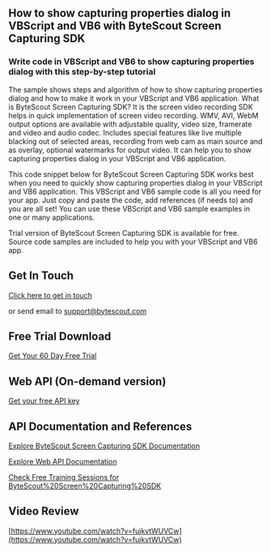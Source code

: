 ## How to show capturing properties dialog in VBScript and VB6 with ByteScout Screen Capturing SDK

### Write code in VBScript and VB6 to show capturing properties dialog with this step-by-step tutorial

The sample shows steps and algorithm of how to show capturing properties dialog and how to make it work in your VBScript and VB6 application. What is ByteScout Screen Capturing SDK? It is the screen video recording SDK helps in quick implementation of screen video recording. WMV, AVI, WebM output options are available with adjustable quality, video size, framerate and video and audio codec. Includes special features like live multiple blacking out of selected areas, recording from web cam as main source and as overlay, optional watermarks for output video. It can help you to show capturing properties dialog in your VBScript and VB6 application.

This code snippet below for ByteScout Screen Capturing SDK works best when you need to quickly show capturing properties dialog in your VBScript and VB6 application. This VBScript and VB6 sample code is all you need for your app. Just copy and paste the code, add references (if needs to) and you are all set! You can use these VBScript and VB6 sample examples in one or many applications.

Trial version of ByteScout Screen Capturing SDK is available for free. Source code samples are included to help you with your VBScript and VB6 app.

## Get In Touch

[Click here to get in touch](https://bytescout.zendesk.com/hc/en-us/requests/new?subject=ByteScout%20Screen%20Capturing%20SDK%20Question)

or send email to [support@bytescout.com](mailto:support@bytescout.com?subject=ByteScout%20Screen%20Capturing%20SDK%20Question) 

## Free Trial Download

[Get Your 60 Day Free Trial](https://bytescout.com/download/web-installer?utm_source=github-readme)

## Web API (On-demand version)

[Get your free API key](https://pdf.co/documentation/api?utm_source=github-readme)

## API Documentation and References

[Explore ByteScout Screen Capturing SDK Documentation](https://bytescout.com/documentation/index.html?utm_source=github-readme)

[Explore Web API Documentation](https://pdf.co/documentation/api?utm_source=github-readme)

[Check Free Training Sessions for ByteScout%20Screen%20Capturing%20SDK](https://academy.bytescout.com/)

## Video Review

[https://www.youtube.com/watch?v=fujkvtWUVCw](https://www.youtube.com/watch?v=fujkvtWUVCw)